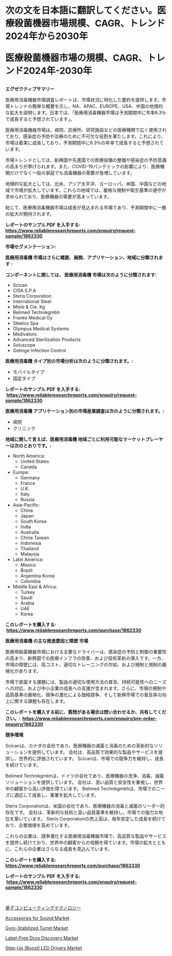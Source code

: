 <p><h1>次の文を日本語に翻訳してください。医療殺菌機器市場規模、CAGR、トレンド2024年から2030年

医療殺菌機器市場の規模、CAGR、トレンド2024年-2030年</h1></p><p><strong>エグゼクティブサマリー</strong></p>
<p><p>医療用消毒機器市場調査レポートは、市場状況に特化した要約を提供します。市場トレンドの簡単な概要を示し、NA、APAC、EUROPE、USA、中国の地理的な拡大を説明します。日本では、「医療用消毒機器市場は予測期間中に年率6.3％で成長すると予想されています」。</p><p>医療用消毒機器市場は、病院、診療所、研究施設などの医療機関で広く使用されており、感染症の予防や治療のために不可欠な役割を果たします。これにより、市場は着実に成長しており、予測期間中に6.3％の年率で成長すると予想されています。</p><p>市場トレンドとしては、新興国や先進国での医療設備の整備や感染症の予防意識の高まりが挙げられます。また、COVID-19パンデミックの影響により、医療機関だけでなく一般の家庭でも消毒機器の需要が急増しています。</p><p>地理的な拡大としては、北米、アジア太平洋、ヨーロッパ、米国、中国などの地域で市場が拡大しています。これらの地域では、厳格な規制や衛生基準の遵守が求められており、医療機器の需要が高まっています。</p><p>総じて、医療用消毒機器市場は成長が見込まれる市場であり、予測期間中に一層の拡大が期待されます。</p></p>
<p><strong>レポートのサンプル PDF を入手する: <a href="https://www.reliableresearchreports.com/enquiry/request-sample/1862330">https://www.reliableresearchreports.com/enquiry/request-sample/1862330</a></strong></p>
<p><strong>市場セグメンテーション:</strong></p>
<p><strong> 医療用消毒機 市場はさらに概要、展開、アプリケーション、地域に分類されます :</strong></p>
<p><strong>コンポーネントに関しては、 医療用消毒機 市場は次のように分類されます: &nbsp;</strong></p>
<p><ul><li>Scican</li><li>CISA S.P.A</li><li>Steris Corporation</li><li>International Steel</li><li>Miele & Cie. Kg</li><li>Belimed Technikgmbh</li><li>Franke Medical Oy</li><li>Steelco Spa</li><li>Olympus Medical Systems</li><li>Medivators</li><li>Advanced Sterilization Products</li><li>Soluscope</li><li>Getinge Infection Control</li></ul></p>
<p><strong> 医療用消毒機 タイプ別の市場分析は次のように分類されます。:</strong></p>
<p><ul><li>モバイルタイプ</li><li>固定タイプ</li></ul></p>
<p><strong>レポートのサンプル PDF を入手する: &nbsp;<a href="https://www.reliableresearchreports.com/enquiry/request-sample/1862330">https://www.reliableresearchreports.com/enquiry/request-sample/1862330</a></strong></p>
<p><strong> 医療用消毒機 アプリケーション別の市場産業調査は次のように分類されます。:</strong></p>
<p><ul><li>病院</li><li>クリニック</li></ul></p>
<p><strong>地域に関して言えば、医療用消毒機 地域ごとに利用可能なマーケットプレーヤーは次のとおりです。:</strong></p>
<p><ul>
    <li>
        North America:
        <ul>
            <li>United States</li>
            <li>Canada</li>
        </ul>
    </li>
    <li>
        Europe:
        <ul>
            <li>Germany</li>
            <li>France</li>
            <li>U.K.</li>
            <li>Italy</li>
            <li>Russia</li>
        </ul>
    </li>
    <li>
        Asia-Pacific:
        <ul>
            <li>China</li>
            <li>Japan</li>
            <li>South Korea</li>
            <li>India</li>
            <li>Australia</li>
            <li>China Taiwan</li>
            <li>Indonesia</li>
            <li>Thailand</li>
            <li>Malaysia</li>
        </ul>
    </li>
    <li>
        Latin America:
        <ul>
            <li>Mexico</li>
            <li>Brazil</li>
            <li>Argentina Korea</li>
            <li>Colombia</li>
        </ul>
    </li>
    <li>
        Middle East & Africa:
        <ul>
            <li>Turkey</li>
            <li>Saudi</li>
            <li>Arabia</li>
            <li>UAE</li>
            <li>Korea</li>
        </ul>
    </li>
    </ul></p>
<p><strong>このレポートを購入する: &nbsp;<a href="https://www.reliableresearchreports.com/purchase/1862330">https://www.reliableresearchreports.com/purchase/1862330</a></strong></p>
<p><strong>医療用消毒機 の主な推進要因と障壁 市場</strong></p>
<p><p>医療用殺菌機器市場における主要なドライバーは、感染症の予防と制御の重要性の高まり、新興国での医療インフラの改善、および技術革新の導入です。一方、市場の障壁には、高コスト、適切なトレーニングの欠如、および規制と規制の厳格化があります。</p><p>市場で直面する課題には、製品の適切な使用方法の普及、持続可能性へのニーズへの対応、および中小企業の成長への支援が含まれます。さらに、市場の規制や品質基準の厳格化、競争の激化による価格競争、そして新興市場での普及率の向上に関する課題も存在します。</p></p>
<p><strong>このレポートを購入する前に、質問がある場合は問い合わせるか、共有してください。:&nbsp; <a href="https://www.reliableresearchreports.com/enquiry/pre-order-enquiry/1862330">https://www.reliableresearchreports.com/enquiry/pre-order-enquiry/1862330</a></strong></p>
<p><strong>競争環境</strong></p>
<p><p>Scicanは、カナダの会社であり、医療機器の滅菌と消毒のための革新的なソリューションを提供しています。 会社は、高品質で効果的な製品やサービスを提供し、世界的に評価されています。 Scicanは、市場での競争力を維持し、成長を続けています。</p><p>Belimed Technikgmbhは、ドイツの会社であり、医療機器の洗浄、消毒、滅菌ソリューションを提供しています。 会社は、高い品質と安全性を重視し、世界中の顧客から高い評価を得ています。 Belimed Technikgmbhは、市場でのニーズに適応して成長し、事業を拡大しています。</p><p>Steris Corporationは、米国の会社であり、医療機器の消毒と滅菌のリーダー的存在です。 会社は、革新的な技術と高い品質基準を維持し、市場での強力な地位を築いています。 Steris Corporationの売上高は、毎年安定した成長を続けており、企業価値を高めています。</p><p>これらの企業は、競争激化する医療用消毒機器市場で、高品質な製品やサービスを提供し続けており、世界中の顧客からの信頼を得ています。市場の拡大とともに、これらの企業はさらなる成長を見込んでいます。</p></p>
<p><strong>このレポートを購入する: &nbsp; <a href="https://www.reliableresearchreports.com/purchase/1862330">https://www.reliableresearchreports.com/purchase/1862330</a></strong></p>
<p><strong>レポートのサンプル PDF を入手する: &nbsp;<a href="https://www.reliableresearchreports.com/enquiry/request-sample/1862330">https://www.reliableresearchreports.com/enquiry/request-sample/1862330</a></strong><strong></strong></p>
<p>&nbsp;</p>
<p><p><a href="https://github.com/sghwr779811674/Market-Research-Report-List-1/blob/main/1839700191805.md">量子コンピューティングテクノロジー</a></p><p><a href="https://bubble-tree-ea4.notion.site/Accessories-for-Sound-Market-Size-Market-Share-and-Global-Market-Analysis-Report-2024-2031-bd515cb547d04af9bc00b55ff8413cc1">Accessories for Sound Market</a></p><p><a href="https://issuu.com/reportprime-2/docs/gyro-stabilized-turret-market-size-2030.pptx">Gyro-Stabilized Turret Market</a></p><p><a href="https://issuu.com/reportprime-2/docs/label-free-drug-discovery-market-size-2030.pptx">Label-Free Drug Discovery Market</a></p><p><a href="https://thundering-castanet-c65.notion.site/Step-Up-Boost-LED-Drivers-Market-Analysis-and-Market-Size-Global-Industry-Overview-Market-Segmen-d9afbf185ba24c99ae0ab8bb3ba6a812">Step-Up (Boost) LED Drivers Market</a></p></p>